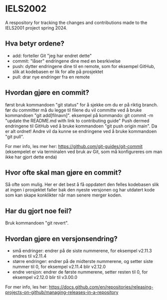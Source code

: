 # IELS2002
A respository for tracking the changes and contributions made to the IELS2001 project spring 2024. 

## Hva betyr ordene? 

- add: forteller Git "jeg har endret dette"
- commit: "låser" endringene dine med en besrkivelse
- push: dytter endringene dine til en remote, som for eksempel GitHub, slik at kodebasen er lik for alle på prosjektet
- pull: drar nye endringer fra en remote

## Hvordan gjøre en commit?

først bruk kommandoen "git status" for å sjekke om du er på riktig branch. før du committer må du legge til filene du vil committe ved å bruke kommandoen "git add[filnavn]".
eksempel på kommando: git commit -m "update the README.md with link to contributing guide"
Push dermed endringene til GitHub ved å bruke kommandoen "git push origin main". Da er alt ordnet! Andre vil da kunne se endringene ved å bruke kommandoen "git pull".

For mer info, les mer her: https://github.com/git-guides/git-commit
(eksempelet er via terminalen ved bruk av Git, som må konfigureres om man ikke har gjort dette enda) 

## Hvor ofte skal man gjøre en commit? 

Så ofte som mulig. Her er det best å få oppdatert den felles kodebasen slik at ingen i prosjektet faller bak den nyeste versjonen og har utdatert kode som kan skape konklikter når man senere merger koden.

## Har du gjort noe feil?

Bruk kommandoen "git revert".

## Hvordan gjøre en versjonsendring? 

- små endringer: endrer på de siste nummerene, for eksempel v2.11.3 endres til v2.11.4
- større endringer: endrer på de midterste nummerene, og setter siste nummer til 0, for eksempel v2.11.4 blir v2.12.0
- endre versjon: endrer de første nummerene, setter resten til 0, for eksempel v2.12.0 blir til v3.00.0

For mer info, les her: https://docs.github.com/en/repositories/releasing-projects-on-github/managing-releases-in-a-repository
